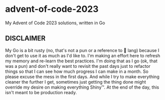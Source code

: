 # advent-of-code-2023
My Advent of Code 2023 solutions, written in Go

## DISCLAIMER

My Go is a bit rusty (no, that's not a pun or a reference to :crab: lang) because I don't get to use it as
much as I'd like to. I'm making an effort here to refresh my memory and re-learn the best practices. I'm doing
that as I go (ok, that was a pun) and don't really want to revisit the past days just to refactor things so
that I can see how much progress I can make in a month. So please excuse the mess in the first days. And while
I try to make everything cleaner the further I get, sometimes just getting the thing done might override my
desire on making everything Shiny:tm:. At the end of the day, this isn't meant to be production ready.
